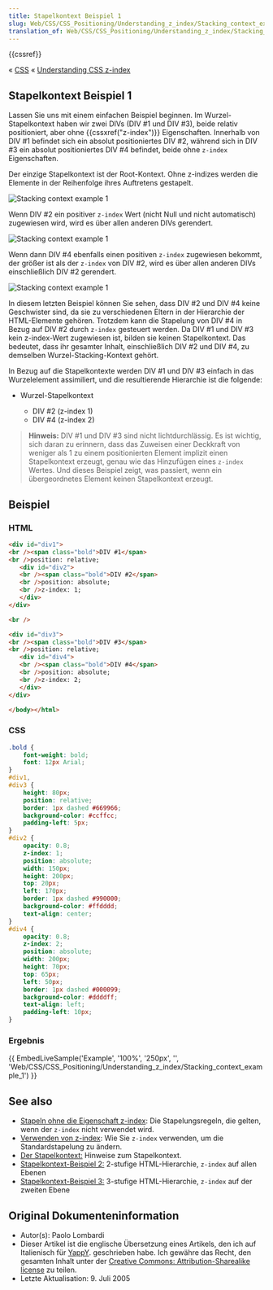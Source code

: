 ```yaml
---
title: Stapelkontext Beispiel 1
slug: Web/CSS/CSS_Positioning/Understanding_z_index/Stacking_context_example_1
translation_of: Web/CSS/CSS_Positioning/Understanding_z_index/Stacking_context_example_1
---
```

{{cssref}}

« [CSS](/de/docs/Web/CSS) « [Understanding CSS z-index](/de/docs/Web/CSS/CSS_Positioning/Understanding_z_index "Understanding CSS z-index")

## Stapelkontext Beispiel 1

Lassen Sie uns mit einem einfachen Beispiel beginnen. Im Wurzel-Stapelkontext haben wir zwei DIVs (DIV #1 und DIV #3), beide relativ positioniert, aber ohne {{cssxref("z-index")}} Eigenschaften. Innerhalb von DIV #1 befindet sich ein absolut positioniertes DIV #2, während sich in DIV #3 ein absolut positioniertes DIV #4 befindet, beide ohne `z-index` Eigenschaften.

Der einzige Stapelkontext ist der Root-Kontext. Ohne z-indizes werden die Elemente in der Reihenfolge ihres Auftretens gestapelt.

![Stacking context example 1](/@api/deki/files/914/=Understanding_zindex_05a.png)

Wenn DIV #2 ein positiver `z-index` Wert (nicht Null und nicht automatisch) zugewiesen wird, wird es über allen anderen DIVs gerendert.

![Stacking context example 1](/@api/deki/files/915/=Understanding_zindex_05b.png)

Wenn dann DIV #4 ebenfalls einen positiven `z-index` zugewiesen bekommt, der größer ist als der `z-index` von DIV #2, wird es über allen anderen DIVs einschließlich DIV #2 gerendert.

![Stacking context example 1](/@api/deki/files/916/=Understanding_zindex_05c.png)

In diesem letzten Beispiel können Sie sehen, dass DIV #2 und DIV #4 keine Geschwister sind, da sie zu verschiedenen Eltern in der Hierarchie der HTML-Elemente gehören. Trotzdem kann die Stapelung von DIV #4 in Bezug auf DIV #2 durch `z-index` gesteuert werden. Da DIV #1 und DIV #3 kein z-index-Wert zugewiesen ist, bilden sie keinen Stapelkontext. Das bedeutet, dass ihr gesamter Inhalt, einschließlich DIV #2 und DIV #4, zu demselben Wurzel-Stacking-Kontext gehört.

In Bezug auf die Stapelkontexte werden DIV #1 und DIV #3 einfach in das Wurzelelement assimiliert, und die resultierende Hierarchie ist die folgende:

- Wurzel-Stapelkontext

  - DIV #2 (z-index 1)
  - DIV #4 (z-index 2)

> **Hinweis:** DIV #1 und DIV #3 sind nicht lichtdurchlässig. Es ist wichtig, sich daran zu erinnern, dass das Zuweisen einer Deckkraft von weniger als 1 zu einem positionierten Element implizit einen Stapelkontext erzeugt, genau wie das Hinzufügen eines `z-index` Wertes. Und dieses Beispiel zeigt, was passiert, wenn ein übergeordnetes Element keinen Stapelkontext erzeugt.

## Beispiel

### HTML

```html
<div id="div1">
<br /><span class="bold">DIV #1</span>
<br />position: relative;
   <div id="div2">
   <br /><span class="bold">DIV #2</span>
   <br />position: absolute;
   <br />z-index: 1;
   </div>
</div>

<br />

<div id="div3">
<br /><span class="bold">DIV #3</span>
<br />position: relative;
   <div id="div4">
   <br /><span class="bold">DIV #4</span>
   <br />position: absolute;
   <br />z-index: 2;
   </div>
</div>

</body></html>
```

### CSS

```css
.bold {
    font-weight: bold;
    font: 12px Arial;
}
#div1,
#div3 {
    height: 80px;
    position: relative;
    border: 1px dashed #669966;
    background-color: #ccffcc;
    padding-left: 5px;
}
#div2 {
    opacity: 0.8;
    z-index: 1;
    position: absolute;
    width: 150px;
    height: 200px;
    top: 20px;
    left: 170px;
    border: 1px dashed #990000;
    background-color: #ffdddd;
    text-align: center;
}
#div4 {
    opacity: 0.8;
    z-index: 2;
    position: absolute;
    width: 200px;
    height: 70px;
    top: 65px;
    left: 50px;
    border: 1px dashed #000099;
    background-color: #ddddff;
    text-align: left;
    padding-left: 10px;
}
```

### Ergebnis

{{ EmbedLiveSample('Example', '100%', '250px', '', 'Web/CSS/CSS_Positioning/Understanding_z_index/Stacking_context_example_1') }}

## See also

- [Stapeln ohne die Eigenschaft z-index](/de/docs/Web/CSS/CSS_Positioning/Understanding_z_index/Stacking_without_z-index): Die Stapelungsregeln, die gelten, wenn der `z-index` nicht verwendet wird.
- [Verwenden von z-index](/de/docs/Web/CSS/CSS_Positioning/Understanding_z_index/Adding_z-index): Wie Sie `z-index` verwenden, um die Standardstapelung zu ändern.
- [Der Stapelkontext:](/de/docs/Web/CSS/CSS_Positioning/Understanding_z_index/The_stacking_context) Hinweise zum Stapelkontext.
- [Stapelkontext-Beispiel 2:](/de/docs/Web/CSS/CSS_Positioning/Understanding_z_index/Stacking_context_example_2) 2-stufige HTML-Hierarchie, `z-index` auf allen Ebenen
- [Stapelkontext-Beispiel 3:](/de/docs/Web/CSS/CSS_Positioning/Understanding_z_index/Stacking_context_example_3) 3-stufige HTML-Hierarchie, `z-index` auf der zweiten Ebene

## Original Dokumenteninformation

- Autor(s): Paolo Lombardi
- Dieser Artikel ist die englische Übersetzung eines Artikels, den ich auf Italienisch für [YappY](http://www.yappy.it). geschrieben habe. Ich gewähre das Recht, den gesamten Inhalt unter der [Creative Commons: Attribution-Sharealike license](http://creativecommons.org/licenses/by-sa/2.0/) zu teilen.
- Letzte Aktualisation: 9. Juli 2005
